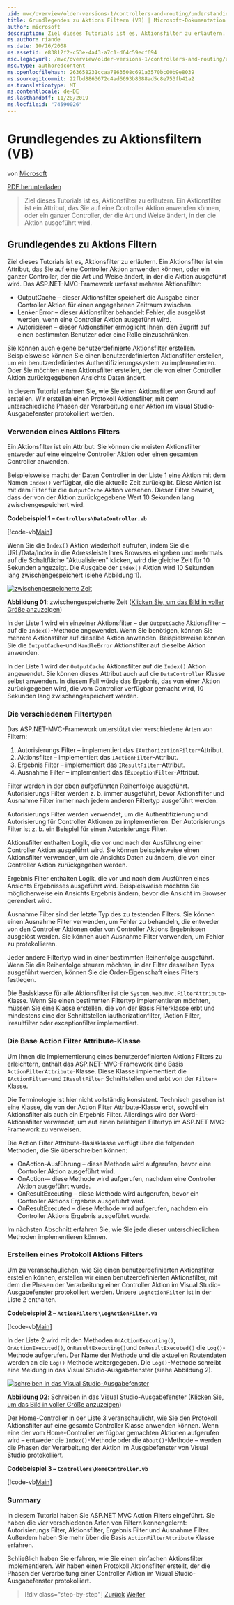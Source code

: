 ```yaml
---
uid: mvc/overview/older-versions-1/controllers-and-routing/understanding-action-filters-vb
title: Grundlegendes zu Aktions Filtern (VB) | Microsoft-Dokumentation
author: microsoft
description: Ziel dieses Tutorials ist es, Aktionsfilter zu erläutern. Ein Aktionsfilter ist ein Attribut, das Sie auf eine Controller Aktion anwenden können, oder auf einen vollständigen Controller...
ms.author: riande
ms.date: 10/16/2008
ms.assetid: e83812f2-c53e-4a43-a7c1-d64c59ecf694
msc.legacyurl: /mvc/overview/older-versions-1/controllers-and-routing/understanding-action-filters-vb
msc.type: authoredcontent
ms.openlocfilehash: 263658231ccaa7863508c691a3570bc00b9e8039
ms.sourcegitcommit: 22fbd8863672c4ad6693b8388ad5c8e753fb41a2
ms.translationtype: MT
ms.contentlocale: de-DE
ms.lasthandoff: 11/28/2019
ms.locfileid: "74590026"
---
```

# <a name="understanding-action-filters-vb"></a>Grundlegendes zu Aktionsfiltern (VB)

von [Microsoft](https://github.com/microsoft)

[PDF herunterladen](https://download.microsoft.com/download/e/f/3/ef3f2ff6-7424-48f7-bdaa-180ef64c3490/ASPNET_MVC_Tutorial_14_VB.pdf)

> Ziel dieses Tutorials ist es, Aktionsfilter zu erläutern. Ein Aktionsfilter ist ein Attribut, das Sie auf eine Controller Aktion anwenden können, oder ein ganzer Controller, der die Art und Weise ändert, in der die Aktion ausgeführt wird.

## <a name="understanding-action-filters"></a>Grundlegendes zu Aktions Filtern

Ziel dieses Tutorials ist es, Aktionsfilter zu erläutern. Ein Aktionsfilter ist ein Attribut, das Sie auf eine Controller Aktion anwenden können, oder ein ganzer Controller, der die Art und Weise ändert, in der die Aktion ausgeführt wird. Das ASP.NET-MVC-Framework umfasst mehrere Aktionsfilter:

- OutputCache – dieser Aktionsfilter speichert die Ausgabe einer Controller Aktion für einen angegebenen Zeitraum zwischen.
- Lenker Error – dieser Aktionsfilter behandelt Fehler, die ausgelöst werden, wenn eine Controller Aktion ausgeführt wird.
- Autorisieren – dieser Aktionsfilter ermöglicht Ihnen, den Zugriff auf einen bestimmten Benutzer oder eine Rolle einzuschränken.

Sie können auch eigene benutzerdefinierte Aktionsfilter erstellen. Beispielsweise können Sie einen benutzerdefinierten Aktionsfilter erstellen, um ein benutzerdefiniertes Authentifizierungssystem zu implementieren. Oder Sie möchten einen Aktionsfilter erstellen, der die von einer Controller Aktion zurückgegebenen Ansichts Daten ändert.

In diesem Tutorial erfahren Sie, wie Sie einen Aktionsfilter von Grund auf erstellen. Wir erstellen einen Protokoll Aktionsfilter, mit dem unterschiedliche Phasen der Verarbeitung einer Aktion im Visual Studio-Ausgabefenster protokolliert werden.

### <a name="using-an-action-filter"></a>Verwenden eines Aktions Filters

Ein Aktionsfilter ist ein Attribut. Sie können die meisten Aktionsfilter entweder auf eine einzelne Controller Aktion oder einen gesamten Controller anwenden.

Beispielsweise macht der Daten Controller in der Liste 1 eine Aktion mit dem Namen `Index()` verfügbar, die die aktuelle Zeit zurückgibt. Diese Aktion ist mit dem Filter für die `OutputCache` Aktion versehen. Dieser Filter bewirkt, dass der von der Aktion zurückgegebene Wert 10 Sekunden lang zwischengespeichert wird.

**Codebeispiel 1 – `Controllers\DataController.vb`**

[!code-vb[Main](understanding-action-filters-vb/samples/sample1.vb)]

Wenn Sie die `Index()` Aktion wiederholt aufrufen, indem Sie die URL/Data/Index in die Adressleiste Ihres Browsers eingeben und mehrmals auf die Schaltfläche "Aktualisieren" klicken, wird die gleiche Zeit für 10 Sekunden angezeigt. Die Ausgabe der `Index()` Aktion wird 10 Sekunden lang zwischengespeichert (siehe Abbildung 1).

[![zwischengespeicherte Zeit](understanding-action-filters-vb/_static/image2.png)](understanding-action-filters-vb/_static/image1.png)

**Abbildung 01**: zwischengespeicherte Zeit ([Klicken Sie, um das Bild in voller Größe anzuzeigen](understanding-action-filters-vb/_static/image3.png))

In der Liste 1 wird ein einzelner Aktionsfilter – der `OutputCache` Aktionsfilter – auf die `Index()`-Methode angewendet. Wenn Sie benötigen, können Sie mehrere Aktionsfilter auf dieselbe Aktion anwenden. Beispielsweise können Sie die `OutputCache`-und `HandleError` Aktionsfilter auf dieselbe Aktion anwenden.

In der Liste 1 wird der `OutputCache` Aktionsfilter auf die `Index()` Aktion angewendet. Sie können dieses Attribut auch auf die `DataController` Klasse selbst anwenden. In diesem Fall würde das Ergebnis, das von einer Aktion zurückgegeben wird, die vom Controller verfügbar gemacht wird, 10 Sekunden lang zwischengespeichert werden.

### <a name="the-different-types-of-filters"></a>Die verschiedenen Filtertypen

Das ASP.NET-MVC-Framework unterstützt vier verschiedene Arten von Filtern:

1. Autorisierungs Filter – implementiert das `IAuthorizationFilter`-Attribut.
2. Aktionsfilter – implementiert das `IActionFilter`-Attribut.
3. Ergebnis Filter – implementiert das `IResultFilter`-Attribut.
4. Ausnahme Filter – implementiert das `IExceptionFilter`-Attribut.

Filter werden in der oben aufgeführten Reihenfolge ausgeführt. Autorisierungs Filter werden z. b. immer ausgeführt, bevor Aktionsfilter und Ausnahme Filter immer nach jedem anderen Filtertyp ausgeführt werden.

Autorisierungs Filter werden verwendet, um die Authentifizierung und Autorisierung für Controller Aktionen zu implementieren. Der Autorisierungs Filter ist z. b. ein Beispiel für einen Autorisierungs Filter.

Aktionsfilter enthalten Logik, die vor und nach der Ausführung einer Controller Aktion ausgeführt wird. Sie können beispielsweise einen Aktionsfilter verwenden, um die Ansichts Daten zu ändern, die von einer Controller Aktion zurückgegeben werden.

Ergebnis Filter enthalten Logik, die vor und nach dem Ausführen eines Ansichts Ergebnisses ausgeführt wird. Beispielsweise möchten Sie möglicherweise ein Ansichts Ergebnis ändern, bevor die Ansicht im Browser gerendert wird.

Ausnahme Filter sind der letzte Typ des zu testenden Filters. Sie können einen Ausnahme Filter verwenden, um Fehler zu behandeln, die entweder von den Controller Aktionen oder von Controller Aktions Ergebnissen ausgelöst werden. Sie können auch Ausnahme Filter verwenden, um Fehler zu protokollieren.

Jeder andere Filtertyp wird in einer bestimmten Reihenfolge ausgeführt. Wenn Sie die Reihenfolge steuern möchten, in der Filter desselben Typs ausgeführt werden, können Sie die Order-Eigenschaft eines Filters festlegen.

Die Basisklasse für alle Aktionsfilter ist die `System.Web.Mvc.FilterAttribute`-Klasse. Wenn Sie einen bestimmten Filtertyp implementieren möchten, müssen Sie eine Klasse erstellen, die von der Basis Filterklasse erbt und mindestens eine der Schnittstellen iauthorizationfilter, IAction Filter, iresultfilter oder exceptionfilter implementiert.

### <a name="the-base-actionfilterattribute-class"></a>Die Base Action Filter Attribute-Klasse

Um Ihnen die Implementierung eines benutzerdefinierten Aktions Filters zu erleichtern, enthält das ASP.NET-MVC-Framework eine Basis `ActionFilterAttribute`-Klasse. Diese Klasse implementiert die `IActionFilter`-und `IResultFilter` Schnittstellen und erbt von der `Filter`-Klasse.

Die Terminologie ist hier nicht vollständig konsistent. Technisch gesehen ist eine Klasse, die von der Action Filter Attribute-Klasse erbt, sowohl ein Aktionsfilter als auch ein Ergebnis Filter. Allerdings wird der Word-Aktionsfilter verwendet, um auf einen beliebigen Filtertyp im ASP.NET MVC-Framework zu verweisen.

Die Action Filter Attribute-Basisklasse verfügt über die folgenden Methoden, die Sie überschreiben können:

- OnAction-Ausführung – diese Methode wird aufgerufen, bevor eine Controller Aktion ausgeführt wird.
- OnAction-– diese Methode wird aufgerufen, nachdem eine Controller Aktion ausgeführt wurde.
- OnResultExecuting – diese Methode wird aufgerufen, bevor ein Controller Aktions Ergebnis ausgeführt wird.
- OnResultExecuted – diese Methode wird aufgerufen, nachdem ein Controller Aktions Ergebnis ausgeführt wurde.

Im nächsten Abschnitt erfahren Sie, wie Sie jede dieser unterschiedlichen Methoden implementieren können.

### <a name="creating-a-log-action-filter"></a>Erstellen eines Protokoll Aktions Filters

Um zu veranschaulichen, wie Sie einen benutzerdefinierten Aktionsfilter erstellen können, erstellen wir einen benutzerdefinierten Aktionsfilter, mit dem die Phasen der Verarbeitung einer Controller Aktion im Visual Studio-Ausgabefenster protokolliert werden. Unsere `LogActionFilter` ist in der Liste 2 enthalten.

**Codebeispiel 2 – `ActionFilters\LogActionFilter.vb`**

[!code-vb[Main](understanding-action-filters-vb/samples/sample2.vb)]

In der Liste 2 wird mit den Methoden `OnActionExecuting()`, `OnActionExecuted()`, `OnResultExecuting()`und `OnResultExecuted()` die `Log()`-Methode aufgerufen. Der Name der Methode und die aktuellen Routendaten werden an die `Log()` Methode weitergegeben. Die `Log()`-Methode schreibt eine Meldung in das Visual Studio-Ausgabefenster (siehe Abbildung 2).

[![schreiben in das Visual Studio-Ausgabefenster](understanding-action-filters-vb/_static/image5.png)](understanding-action-filters-vb/_static/image4.png)

**Abbildung 02**: Schreiben in das Visual Studio-Ausgabefenster ([Klicken Sie, um das Bild in voller Größe anzuzeigen](understanding-action-filters-vb/_static/image6.png))

Der Home-Controller in der Liste 3 veranschaulicht, wie Sie den Protokoll Aktionsfilter auf eine gesamte Controller Klasse anwenden können. Wenn eine der vom Home-Controller verfügbar gemachten Aktionen aufgerufen wird – entweder die `Index()`-Methode oder die `About()`-Methode – werden die Phasen der Verarbeitung der Aktion im Ausgabefenster von Visual Studio protokolliert.

**Codebeispiel 3 – `Controllers\HomeController.vb`**

[!code-vb[Main](understanding-action-filters-vb/samples/sample3.vb)]

### <a name="summary"></a>Summary

In diesem Tutorial haben Sie ASP.NET MVC Action Filters eingeführt. Sie haben die vier verschiedenen Arten von Filtern kennengelernt: Autorisierungs Filter, Aktionsfilter, Ergebnis Filter und Ausnahme Filter. Außerdem haben Sie mehr über die Basis `ActionFilterAttribute` Klasse erfahren.

Schließlich haben Sie erfahren, wie Sie einen einfachen Aktionsfilter implementieren. Wir haben einen Protokoll Aktionsfilter erstellt, der die Phasen der Verarbeitung einer Controller Aktion im Visual Studio-Ausgabefenster protokolliert.

> [!div class="step-by-step"]
> [Zurück](asp-net-mvc-routing-overview-vb.md)
> [Weiter](improving-performance-with-output-caching-vb.md)
